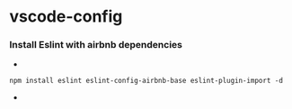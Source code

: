 # vscode-config

### Install Eslint with airbnb dependencies

*
```
npm install eslint eslint-config-airbnb-base eslint-plugin-import -d
```
*



